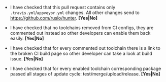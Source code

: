 <!--- Please check that your pull request satisfy all requirements -->

* I have checked that this pull request contains only `.travis.yml`/`appveyor.yml` changes.
  All other changes send to https://github.com/ruslo/hunter. **[Yes|No]**
  
* I have checked that no toolchains removed from CI configs, they are commented out instead so
  other developers can enable them back easily. **[Yes|No]**
  
* I have checked that for every commented out toolchain there is a link to the broken CI build
  page so other developer can take a look at build issue. **[Yes|No]**

<!--- Remove next line if this pull request is part of procedure of adding new package -->
* I have checked that for every enabled toolchain corresponding package passed
  all stages of update cycle: test/merge/upload/release. **[Yes|No]**
